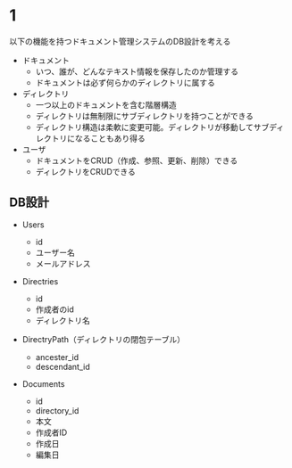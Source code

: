 # 1

以下の機能を持つドキュメント管理システムのDB設計を考える

- ドキュメント
  - いつ、誰が、どんなテキスト情報を保存したのか管理する
  - ドキュメントは必ず何らかのディレクトリに属する
- ディレクトリ
  - 一つ以上のドキュメントを含む階層構造
  - ディレクトリは無制限にサブディレクトリを持つことができる
  - ディレクトリ構造は柔軟に変更可能。ディレクトリが移動してサブディレクトリになることもあり得る
- ユーザ
  - ドキュメントをCRUD（作成、参照、更新、削除）できる
  - ディレクトリをCRUDできる

## DB設計

- Users
  - id
  - ユーザー名
  - メールアドレス

- Directries
  - id
  - 作成者のid
  - ディレクトリ名

- DirectryPath（ディレクトリの閉包テーブル）
  - ancester_id
  - descendant_id

- Documents
  - id
  - directory_id
  - 本文
  - 作成者ID
  - 作成日
  - 編集日
